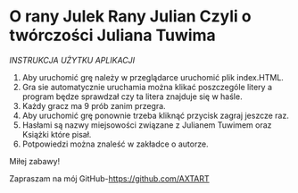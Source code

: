 # O rany Julek Rany Julian Czyli o twórczości Juliana Tuwima

*INSTRUKCJA UŻYTKU APLIKACJI*

1. Aby uruchomić grę należy w przeglądarce uruchomić plik index.HTML.
2. Gra sie automatycznie uruchamia można klikać poszczególe litery a program będze sprawdzał czy ta litera znajduje się w haśle.
3. Każdy gracz ma 9 prób zanim przegra.
4. Aby uruchomić grę ponownie trzeba kliknąć przycisk zagraj jeszcze raz.
5. Hasłami są nazwy miejsowości związane z Julianem Tuwimem oraz Książki które pisał.
6. Potpowiedzi można znaleść w zakładce o autorze.

Miłej zabawy!

Zapraszam na mój GitHub-https://github.com/AXTART
